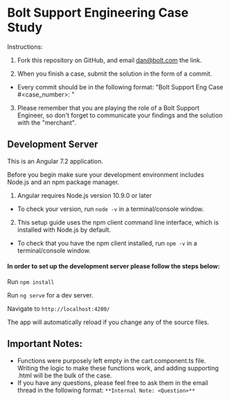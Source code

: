 
# Bolt Support Engineering Case Study

  
  

Instructions:

1. Fork this repository on GitHub, and email dan@bolt.com the link.

2. When you finish a case, submit the solution in the form of a commit.

- Every commit should be in the following format: "Bolt Support Eng Case #<case_number>: <overview  of  commit>"

3. Please remember that you are playing the role of a Bolt Support Engineer, so don't forget to communicate your findings and the solution with the "merchant".
  

## Development Server

  

This is an Angular 7.2 application.

Before you begin make sure your development environment includes Node.js and an npm package manager.

  

1. Angular requires Node.js version 10.9.0 or later

-  To check your version, run `node -v` in a terminal/console window.

2. This setup guide uses the npm client command line interface, which is installed with Node.js by default.

- To check that you have the npm client installed, run `npm -v` in a terminal/console window.

  

####  In order to set up the development server please follow the steps below:

  

Run `npm install`

Run `ng serve` for a dev server.

  

Navigate to `http://localhost:4200/`

The app will automatically reload if you change any of the source files.

  

## Important Notes:

- Functions were purposely left empty in the cart.component.ts file. Writing the logic to make these functions work, and adding supporting .html will be the bulk of the case.
- If you have any questions, please feel free to ask them in the email thread in the following format: `**Internal Note: <Question>**`